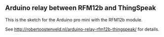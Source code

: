 ## Arduino relay between RFM12b and ThingSpeak

This is the sketch for the Arduino pro mini with the RFM12b module.

See http://robertoostenveld.nl/arduino-relay-rfm12b-thingspeak/ for details.
